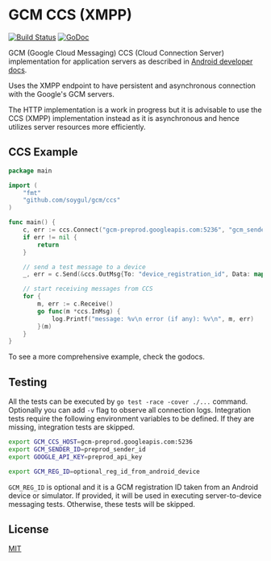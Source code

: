 # GCM CCS (XMPP)

[![Build Status](https://travis-ci.org/soygul/gcm.svg?branch=master)](https://travis-ci.org/soygul/gcm)
[![GoDoc](https://godoc.org/github.com/soygul/gcm?status.svg)](https://godoc.org/github.com/soygul/gcm)

GCM (Google Cloud Messaging) CCS (Cloud Connection Server) implementation for application servers as described in [Android developer docs](https://developer.android.com/google/gcm/ccs.html).

Uses the XMPP endpoint to have persistent and asynchronous connection with the Google's GCM servers.

The HTTP implementation is a work in progress but it is advisable to use the CCS (XMPP) implementation instead as it is asynchronous and hence utilizes server resources more efficiently.

## CCS Example

```go
package main

import (
	"fmt"
	"github.com/soygul/gcm/ccs"
)

func main() {
	c, err := ccs.Connect("gcm-preprod.googleapis.com:5236", "gcm_sender_id", "gcm_api_key", true)
	if err != nil {
		return
	}

	// send a test message to a device
	_, err = c.Send(&ccs.OutMsg{To: "device_registration_id", Data: map[string]string{"test_message": "GCM CCS client testing message."}})

	// start receiving messages from CCS
	for {
		m, err := c.Receive()
		go func(m *ccs.InMsg) {
			log.Printf("message: %v\n error (if any): %v\n", m, err)
		}(m)
	}
}
```

To see a more comprehensive example, check the godocs.

## Testing

All the tests can be executed by `go test -race -cover ./...` command. Optionally you can add `-v` flag to observe all connection logs. Integration tests require the following environment variables to be defined. If they are missing, integration tests are skipped.

```bash
export GCM_CCS_HOST=gcm-preprod.googleapis.com:5236
export GCM_SENDER_ID=preprod_sender_id
export GOOGLE_API_KEY=preprod_api_key

export GCM_REG_ID=optional_reg_id_from_android_device
```

`GCM_REG_ID` is optional and it is a GCM registration ID taken from an Android device or simulator. If provided, it will be used in executing server-to-device messaging tests. Otherwise, these tests will be skipped.

## License

[MIT](LICENSE)
